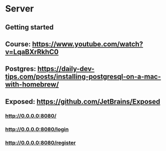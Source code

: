 # Server

## Getting started

## Course: https://www.youtube.com/watch?v=LqaBXrRkhC0
## Postgres: https://daily-dev-tips.com/posts/installing-postgresql-on-a-mac-with-homebrew/
## Exposed: https://github.com/JetBrains/Exposed
### http://0.0.0.0:8080/
### http://0.0.0.0:8080/login
### http://0.0.0.0:8080/register

